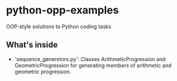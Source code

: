 # python-opp-examples
OOP-style solutions to Python coding tasks 

## What's inside
- 'sequence_generetors.py': Classes ArithmeticProgression and GeometricProgression for generating members of arithmetic and geometric progression.
